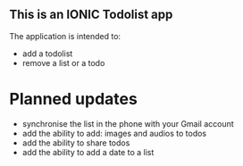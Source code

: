 ## This is an IONIC Todolist app

The application is intended to:
- add a todolist
- remove a list or a todo

# Planned updates
- synchronise the list in the phone with your Gmail account
- add the ability to add: images and audios to todos
- add the ability to share todos
- add the ability to add a date to a list